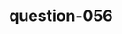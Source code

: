 ---
layout: question
title: question-056
number: 56
question: Name a place that has assigned seating.
answer1: School | 28
answer2: Concert | 26
answer3: Airplane | 14
answer4: Sporting event | 12
answer5:
answer6:
answer7:
answer8:
answer9:
answer10:
---